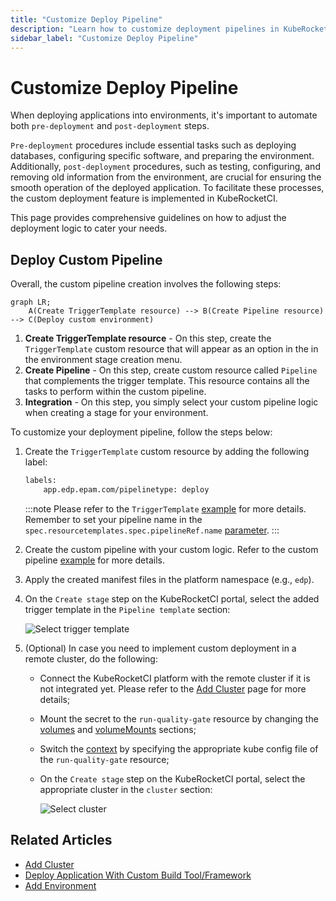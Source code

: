 ```yaml
---
title: "Customize Deploy Pipeline"
description: "Learn how to customize deployment pipelines in KubeRocketCI to automate pre-deployment and post-deployment steps for enhanced application delivery."
sidebar_label: "Customize Deploy Pipeline"
---
```


# Customize Deploy Pipeline

<head>
  <link rel="canonical" href="https://docs.kuberocketci.io/docs/operator-guide/cd/customize-deploy-pipeline/" />
</head>

When deploying applications into environments, it's important to automate both `pre-deployment` and `post-deployment` steps.

`Pre-deployment` procedures include essential tasks such as deploying databases, configuring specific software, and preparing the environment. Additionally, `post-deployment` procedures, such as testing, configuring, and removing old information from the environment, are crucial for ensuring the smooth operation of the deployed application. To facilitate these processes, the custom deployment feature is implemented in KubeRocketCI.

This page provides comprehensive guidelines on how to adjust the deployment logic to cater your needs.

## Deploy Custom Pipeline

Overall, the custom pipeline creation involves the following steps:

```mermaid
graph LR;
    A(Create TriggerTemplate resource) --> B(Create Pipeline resource) --> C(Deploy custom environment)
```

1. **Create TriggerTemplate resource** -  On this step, create the `TriggerTemplate` custom resource that will appear as an option in the in the environment stage creation menu.
2. **Create Pipeline** - On this step, create custom resource called `Pipeline` that complements the trigger template. This resource contains all the tasks to perform within the custom pipeline.
3. **Integration** - On this step, you simply select your custom pipeline logic when creating a stage for your environment.

To customize your deployment pipeline, follow the steps below:

1. Create the `TriggerTemplate` custom resource by adding the following label:

    ```bash
    labels:
        app.edp.epam.com/pipelinetype: deploy
    ```

    :::note
      Please refer to the `TriggerTemplate` [example](https://github.com/epam/edp-tekton/blob/release/0.12/charts/pipelines-library/templates/triggers/cd/deploy.yaml) for more details. Remember to set your pipeline name in the `spec.resourcetemplates.spec.pipelineRef.name` [parameter](https://github.com/epam/edp-tekton/blob/release/0.12/charts/pipelines-library/templates/triggers/cd/deploy.yaml#L35).
    :::

2. Create the custom pipeline with your custom logic. Refer to the custom pipeline [example](https://github.com/epam/edp-tekton/blob/release/0.12/charts/pipelines-library/templates/triggers/cd/deploy.yaml) for more details.

3. Apply the created manifest files in the platform namespace (e.g., `edp`).

4. On the `Create stage` step on the KubeRocketCI portal, select the added trigger template in the `Pipeline template` section:

    ![Select trigger template](../../assets/operator-guide/select_trigger_template.png "Select trigger template")

5. (Optional) In case you need to implement custom deployment in a remote cluster, do the following:

    * Connect the KubeRocketCI platform with the remote cluster if it is not integrated yet. Please refer to the [Add Cluster](../../user-guide/add-cluster.md) page for more details;
    * Mount the secret to the `run-quality-gate` resource by changing the [volumes](https://github.com/epam/edp-tekton/blob/master/charts/pipelines-library/templates/tasks/run-quality-gate.yaml#L19) and [volumeMounts](https://github.com/epam/edp-tekton/blob/master/charts/pipelines-library/templates/tasks/run-quality-gate.yaml#L27) sections;
    * Switch the [context](https://github.com/epam/edp-tekton/blob/master/charts/pipelines-library/templates/tasks/run-quality-gate.yaml#L32) by specifying the appropriate kube config file of the `run-quality-gate` resource;
    * On the `Create stage` step on the KubeRocketCI portal, select the appropriate cluster in the `cluster` section:

      ![Select cluster](../../assets/user-guide/select-cluster.png "Select cluster")

## Related Articles

* [Add Cluster](../../user-guide/add-cluster.md)
* [Deploy Application With Custom Build Tool/Framework](../../use-cases/tekton-custom-pipelines.md)
* [Add Environment](../../user-guide/add-cd-pipeline.md)